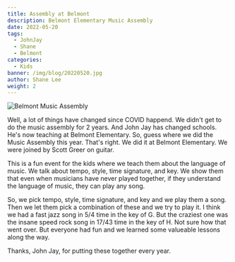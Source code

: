 ```yaml
---
title: Assembly at Belmont
description: Belmont Elementary Music Assembly
date: 2022-05-20
tags:
  - JohnJay
  - Shane
  - Belmont
categories:
  - Kids
banner: /img/blog/20220520.jpg
author: Shane Lee
weight: 2
---
```


<img class="img-responsive" src="/img/blog/20220520.jpg" alt="Belmont Music Assembly" />

Well, a lot of things have changed since COVID happend. We didn't get to do the
music assembly for 2 years. And John Jay has changed schools. He's now teaching
at Belmont Elementary. So, guess where we did the Music Assembly this year.
That's right. We did it at Belmont Elementary. We were joined by Scott Greer on
guitar.

This is a fun event for the kids where we teach them about the language of
music. We talk about tempo, style, time signature, and key. We show them that
even when musicians have never played together, if they understand the language
of music, they can play any song.

So, we pick tempo, style, time signature, and key and we play them a song. Then
we let them pick a combination of these and we try to play it. I think we had
a fast jazz song in 5/4 time in the key of G. But the craziest one was the
insane speed rock song in 17/43 time in the key of H. Not sure how that went
over. But everyone had fun and we learned some valueable lessons along the way.

Thanks, John Jay, for putting these together every year.
